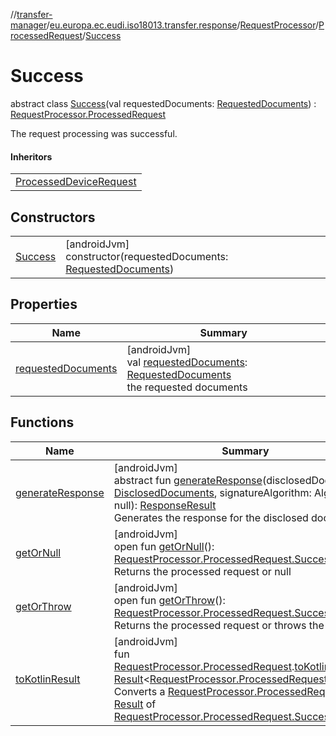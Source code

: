 //[transfer-manager](../../../../../index.md)/[eu.europa.ec.eudi.iso18013.transfer.response](../../../index.md)/[RequestProcessor](../../index.md)/[ProcessedRequest](../index.md)/[Success](index.md)

# Success

abstract class [Success](index.md)(val requestedDocuments: [RequestedDocuments](../../../-requested-documents/index.md)) : [RequestProcessor.ProcessedRequest](../index.md)

The request processing was successful.

#### Inheritors

| |
|---|
| [ProcessedDeviceRequest](../../../../eu.europa.ec.eudi.iso18013.transfer.response.device/-processed-device-request/index.md) |

## Constructors

| | |
|---|---|
| [Success](-success.md) | [androidJvm]<br>constructor(requestedDocuments: [RequestedDocuments](../../../-requested-documents/index.md)) |

## Properties

| Name | Summary |
|---|---|
| [requestedDocuments](requested-documents.md) | [androidJvm]<br>val [requestedDocuments](requested-documents.md): [RequestedDocuments](../../../-requested-documents/index.md)<br>the requested documents |

## Functions

| Name | Summary |
|---|---|
| [generateResponse](generate-response.md) | [androidJvm]<br>abstract fun [generateResponse](generate-response.md)(disclosedDocuments: [DisclosedDocuments](../../../-disclosed-documents/index.md), signatureAlgorithm: Algorithm? = null): [ResponseResult](../../../-response-result/index.md)<br>Generates the response for the disclosed documents |
| [getOrNull](../get-or-null.md) | [androidJvm]<br>open fun [getOrNull](../get-or-null.md)(): [RequestProcessor.ProcessedRequest.Success](index.md)?<br>Returns the processed request or null |
| [getOrThrow](../get-or-throw.md) | [androidJvm]<br>open fun [getOrThrow](../get-or-throw.md)(): [RequestProcessor.ProcessedRequest.Success](index.md)<br>Returns the processed request or throws the error |
| [toKotlinResult](../../../../eu.europa.ec.eudi.iso18013.transfer/to-kotlin-result.md) | [androidJvm]<br>fun [RequestProcessor.ProcessedRequest](../index.md).[toKotlinResult](../../../../eu.europa.ec.eudi.iso18013.transfer/to-kotlin-result.md)(): [Result](https://kotlinlang.org/api/latest/jvm/stdlib/kotlin/-result/index.html)&lt;[RequestProcessor.ProcessedRequest.Success](index.md)&gt;<br>Converts a [RequestProcessor.ProcessedRequest](../index.md) to a [Result](https://kotlinlang.org/api/latest/jvm/stdlib/kotlin/-result/index.html) of [RequestProcessor.ProcessedRequest.Success](index.md) |
